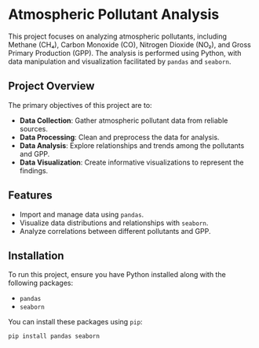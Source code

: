 # Atmospheric Pollutant Analysis

This project focuses on analyzing atmospheric pollutants, including Methane (CH₄), Carbon Monoxide (CO), Nitrogen Dioxide (NO₂), and Gross Primary Production (GPP). The analysis is performed using Python, with data manipulation and visualization facilitated by `pandas` and `seaborn`.

## Project Overview

The primary objectives of this project are to:

- **Data Collection**: Gather atmospheric pollutant data from reliable sources.
- **Data Processing**: Clean and preprocess the data for analysis.
- **Data Analysis**: Explore relationships and trends among the pollutants and GPP.
- **Data Visualization**: Create informative visualizations to represent the findings.

## Features

- Import and manage data using `pandas`.
- Visualize data distributions and relationships with `seaborn`.
- Analyze correlations between different pollutants and GPP.

## Installation

To run this project, ensure you have Python installed along with the following packages:

- `pandas`
- `seaborn`

You can install these packages using `pip`:

```bash
pip install pandas seaborn
